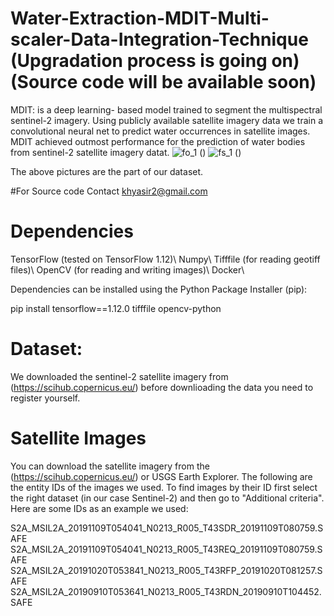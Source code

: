 # Water-Extraction-MDIT-Multi-scaler-Data-Integration-Technique (Upgradation process is going on) (Source code will be available soon) 

MDIT: is a deep learning- based model trained to segment the multispectral sentinel-2 imagery. Using publicly available satellite imagery data we train a convolutional neural net to predict water occurrences in satellite images. MDIT achieved outmost performance for the prediction of water bodies from sentinel-2 satellite imagery datat.
![fo_1](https://user-images.githubusercontent.com/32522237/122047924-4fd9e780-cdfe-11eb-828b-b0e2a7d4ae65.JPG) 
()
![fs_1](https://user-images.githubusercontent.com/32522237/122047927-510b1480-cdfe-11eb-9b5b-b9220ba93a76.JPG)  ()

The above pictures are the part of our dataset.

#For Source code Contact
<khyasir2@gmail.com>

# Dependencies 
TensorFlow (tested on TensorFlow 1.12)\\
Numpy\\
Tifffile (for reading geotiff files)\\
OpenCV (for reading and writing images)\\
Docker\\

Dependencies can be installed using the Python Package Installer (pip):

pip install tensorflow==1.12.0 tifffile opencv-python

# Dataset:
We downloaded the sentinel-2 satellite imagery from (https://scihub.copernicus.eu/) before downlioading the data you need to register yourself. 


# Satellite Images

You can download the satellite imagery from the (https://scihub.copernicus.eu/) or USGS Earth Explorer. The following are the entity IDs of the images we used. To find images by their ID first select the right dataset (in our case Sentinel-2) and then go to "Additional criteria". Here are some IDs as an example we used:

S2A_MSIL2A_20191109T054041_N0213_R005_T43SDR_20191109T080759.SAFE
S2A_MSIL2A_20191109T054041_N0213_R005_T43REQ_20191109T080759.SAFE
S2A_MSIL2A_20191020T053841_N0213_R005_T43RFP_20191020T081257.SAFE
S2A_MSIL2A_20190910T053641_N0213_R005_T43RDN_20190910T104452.SAFE

